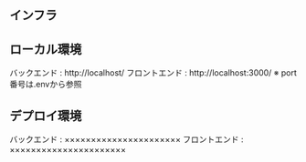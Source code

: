 ## インフラ

## ローカル環境
バックエンド : http://localhost/
フロントエンド : http://localhost:3000/
※ port番号は.envから参照
## デプロイ環境
バックエンド : ××××××××××××××××××××××
フロントエンド : ××××××××××××××××××××××

